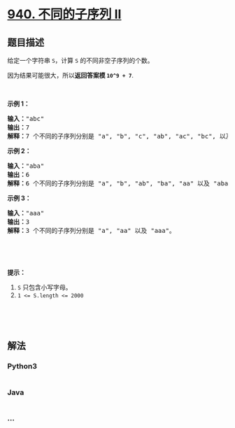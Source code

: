 # [940. 不同的子序列 II](https://leetcode-cn.com/problems/distinct-subsequences-ii)

## 题目描述
<!-- 这里写题目描述 -->
<p>给定一个字符串&nbsp;<code>S</code>，计算&nbsp;<code>S</code>&nbsp;的不同非空子序列的个数。</p>

<p>因为结果可能很大，所以<strong>返回答案模</strong><strong> <code>10^9 + 7</code></strong>.</p>

<p>&nbsp;</p>

<p><strong>示例 1：</strong></p>

<pre><strong>输入：</strong>&quot;abc&quot;
<strong>输出：</strong>7
<strong>解释：</strong>7 个不同的子序列分别是 &quot;a&quot;, &quot;b&quot;, &quot;c&quot;, &quot;ab&quot;, &quot;ac&quot;, &quot;bc&quot;, 以及 &quot;abc&quot;。
</pre>

<p><strong>示例 2：</strong></p>

<pre><strong>输入：</strong>&quot;aba&quot;
<strong>输出：</strong>6
<strong>解释：</strong>6 个不同的子序列分别是 &quot;a&quot;, &quot;b&quot;, &quot;ab&quot;, &quot;ba&quot;, &quot;aa&quot; 以及 &quot;aba&quot;。
</pre>

<p><strong>示例 3：</strong></p>

<pre><strong>输入：</strong>&quot;aaa&quot;
<strong>输出：</strong>3
<strong>解释：</strong>3 个不同的子序列分别是 &quot;a&quot;, &quot;aa&quot; 以及 &quot;aaa&quot;。
</pre>

<p>&nbsp;</p>

<p>&nbsp;</p>

<p><strong>提示：</strong></p>

<ol>
	<li><code>S</code>&nbsp;只包含小写字母。</li>
	<li><code>1 &lt;= S.length &lt;= 2000</code></li>
</ol>

<p>&nbsp;</p>

<p>&nbsp;</p>



## 解法
<!-- 这里可写通用的实现逻辑 -->


<!-- tabs:start -->

### **Python3**
<!-- 这里可写当前语言的特殊实现逻辑 -->

```python

```

### **Java**
<!-- 这里可写当前语言的特殊实现逻辑 -->

```java

```

### **...**
```

```

<!-- tabs:end -->